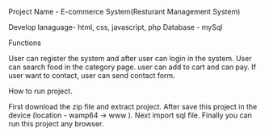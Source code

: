 Project Name - E-commerce System(Resturant Management System)


Develop lanaguage- html, css, javascript, php
Database - mySql

Functions

User can register the system and after user can login in the system.
User can search food in the category page.
user can add to cart and can pay.
If user want to contact, user can send contact form.

How to run project.

First download the zip file and extract project.
After save this project in the device (location - wamp64 -> www ).
Next import sql file.
Finally you can run this project any browser.
